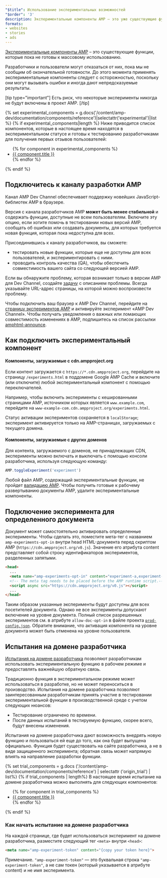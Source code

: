 ```yaml
---
"$title": Использование экспериментальных возможностей
"$order": '3'
description: Экспериментальные компоненты AMP — это уже существующие функции, которые пока не готовы к массовому использованию.
formats:
- websites
- stories
- ads
---
```


[Экспериментальные компоненты AMP](https://github.com/ampproject/amphtml/tree/master/tools/experiments) – это существующие функции, которые пока не готовы к массовому использованию.

Разработчики и пользователи могут отказаться от них, пока мы не сообщим об окончательной готовности. До этого момента применять экспериментальные компоненты следует с осторожностью, поскольку они могут вызывать ошибки и иногда дают непредсказуемые результаты.

[tip type="important"] Есть риск, что некоторые эксперименты никогда не будут включены в проект AMP. [/tip]

{% set experimental_components = g.docs('/content/amp-dev/documentation/components/reference')|selectattr('experimental')|list %} {% if experimental_components|length %} Ниже приводится список компонентов, которые в настоящее время находятся в экспериментальном статусе и готовы к тестированию разработчиками для получения первых отзывов пользователей:

<ul>{% for component in experimental_components %}<li><a href="{{ component.url.path }}">{{ component.title }}</a></li>{% endfor %}</ul>{% endif %}

## Подключитесь к каналу разработки AMP

Канал AMP Dev Channel обеспечивает поддержку новейших JavaScript-библиотек AMP в браузере.

Версия с канала разработчиков AMP **может быть менее стабильной** и содержать функции, доступные не всем пользователям. Включите эту опцию, если хотите помочь в тестировании новых версий AMP, сообщать об ошибках или создавать документы, для которых требуется новая функция, которая пока недоступна для всех.

Присоединившись к каналу разработчиков, вы сможете:

- тестировать новые функции, которые еще не доступны для всех пользователей, и экспериментировать с ними.
- проводить контроль качества (QA), чтобы обеспечить совместимость вашего сайта со следующей версией AMP.

Если вы обнаружите проблему, которая возникает только в версии AMP для Dev Channel, создайте [задачу](https://github.com/ampproject/amphtml/issues/new) с описанием проблемы. Всегда указывайте URL-адрес страницы, на которой можно воспроизвести проблему.

Чтобы подключить ваш браузер к AMP Dev Channel, перейдите на [страницу экспериментов AMP](https://cdn.ampproject.org/experiments.html) и активируйте эксперимент «AMP Dev Channel». Чтобы получать уведомления о важных или ломающих совместимость изменениях в AMP, подпишитесь на список рассылки [amphtml-announce](https://groups.google.com/forum/#!forum/amphtml-announce).

## Как подключить экспериментальный компонент

#### Компоненты, загружаемые с cdn.ampproject.org

Если контент загружается с `https://*.cdn.ampproject.org`, перейдите на страницу `/experiments.html` в поддомене Google AMP Cache и включите (или отключите) любой экспериментальный компонент с помощью переключателей.

Например, чтобы включить эксперименты с кешированными страницами AMP, источником которых является `www.example.com`, перейдите на `www-example-com.cdn.ampproject.org/experiments.html`.

Статус активации экспериментов сохраняется в `localStorage`; эксперимент активируется только на AMP-страницах, загружаемых с текущего домена.

#### Компоненты, загружаемые с других доменов

Для контента, загружаемого с доменов, не принадлежащих CDN, эксперименты можно включать и выключать с помощью консоли разработчика, используя следующую команду:

```js
AMP.toggleExperiment('experiment')
```

Любой файл AMP, содержащий экспериментальные функции, не пройдет [валидацию AMP](validation-workflow/validate_amp.md). Чтобы получить готовые к рабочему развертыванию документы AMP, удалите экспериментальные компоненты.

## Подключение эксперимента для определенного документа

Документ может самостоятельно активировать определенные эксперименты. Чтобы сделать это, поместите мета-тег с названием `amp-experiments-opt-in` внутри head HTML-документа перед скриптом AMP (`https://cdn.ampproject.org/v0.js`). Значение его атрибута content представляет собой строку идентификаторов экспериментов, разделенных запятыми.

```html
<head>
  ...
  <meta name="amp-experiments-opt-in" content="experiment-a,experiment-b">
  <!-- The meta tag needs to be placed before the AMP runtime script.-->
  <script async src="https://cdn.ampproject.org/v0.js"></script>
  ...
</head>
```

Таким образом указанные эксперименты будут доступны для всех посетителей документа. Однако не все эксперименты допускают включение на уровне документа. Полный список разрешенных экспериментов см. в атрибуте `allow-doc-opt-in` в файле проекта [`prod-config.json`](https://github.com/ampproject/amphtml/blob/master/build-system/global-configs/prod-config.json). Обратите внимание, что активация компонента на уровне документа может быть отменена на уровне пользователя.

## Испытания на домене разработчика

[Испытания на домене разработчика](https://github.com/GoogleChrome/OriginTrials/blob/gh-pages/explainer.md) позволяют разработчикам использовать экспериментальную функцию в рабочем режиме и предоставлять важнейшую обратную связь.

Традиционно функция в экспериментальном режиме может использоваться в разработке, но не может переноситься в производство. Испытания на домене разработчика позволяют заинтересованным разработчикам принять участие в тестировании экспериментальной функции в производственной среде с учетом следующих нюансов:

- Тестирование ограничено по времени.
- После данных испытаний в тестируемую функцию, скорее всего, будут внесены изменения.

Испытания на домене разработчика дают возможность внедрять новую функцию и пользоваться ей еще до того, как она будет выпущена официально. Функция будет существовать на сайте разработчика, а не в виде защищенного эксперимента; обратная связь может напрямую влиять на направление разработки функции.

{% set trial_components = g.docs ('/content/amp-dev/documentation/components/reference') | selectattr ('origin_trial') | list%} {% if trial_components | length%} В настоящее время испытание на домене разработчика можно выполнять для следующих компонентов:

<ul>{% for component in trial_components %}<li><a href="{{ component.url.path }}">{{ component.title }}</a></li>{% endfor %}</ul>{% endif %}

### Как начать испытание на домене разработчика

На каждой странице, где будет использоваться эксперимент на домене разработчика, разместите следующий тег `<meta>` внутри `<head>`:

```html
<meta name="amp-experiment-token" content="{copy your token here}">
```

Примечание. `"amp-experiment-token"` — это буквальная строка `"amp-experiment-token"`, а не сам токен (который указывается в атрибуте content) и не имя эксперимента.
